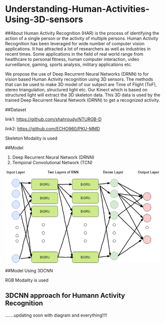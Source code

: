 # Understanding-Human-Activities-Using-3D-sensors

##About
Human Activity Recognition (HAR) is the process of identifying the action of a single person or the activity of multiple persons. Human Activity Recognition has been leveraged for wide number of computer vision applications. It has attracted a lot of researchers as well as industries in recent times. Some applications in the field of real world range from healthcare to personal fitness, human computer interaction, video surveillance, gaming, sports analysis, military applications etc.

We propose the use of Deep Recurrent Neural Networks (DRNN) to for vision based Human Activity recognition using 3D sensors. The methods that can be used to make 3D model of our subject are Time of Flight (ToF), stereo triangulation, structured light etc. Our Kinect which is based on structured light will extract the 3D skeleton data. This 3D data is used by the trained Deep Recurrent Neural Network (DRNN) to get a recognized activity.

##Dataset

link1: https://github.com/shahroudy/NTURGB-D

link2: https://github.com/ECHO960/PKU-MMD

Skeleton Modality is used

##Model

1. Deep Recurrent Neural Network (DRNN)
2. Temporal Convolutional Network (TCN)

![This is RNN model](https://github.com/psygorkhali/Understanding-Human-Activities-Using-3D-sensors/blob/master/images/RNN%20model.png)

##Model
Using 3DCNN

RGB Modality is used

## 3DCNN approach for Humann Activity Recognition

.......updating soon with diagram and everything!!!!
